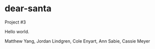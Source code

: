 # dear-santa

Project #3

Hello world.

Matthew Yang, Jordan Lindgren, Cole Enyart, Ann Sabie, Cassie Meyer
